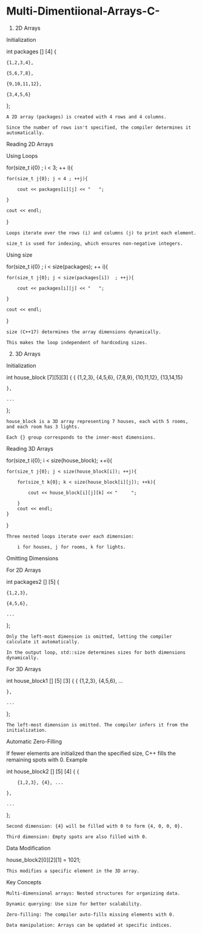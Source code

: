 # Multi-Dimentiional-Arrays-C-


1. 2D Arrays

Initialization

int packages [] [4] {

    {1,2,3,4},
    
    {5,6,7,8},
    
    {9,10,11,12},
    
    {3,4,5,6}
    
};

    A 2D array (packages) is created with 4 rows and 4 columns.
    
    Since the number of rows isn't specified, the compiler determines it automatically.

Reading 2D Arrays

Using Loops

for(size_t i{0} ; i < 3; ++ i){

    for(size_t j{0}; j < 4 ; ++j){
    
        cout << packages[i][j] << "   ";
        
    }
    
    cout << endl;
    
}

    Loops iterate over the rows (i) and columns (j) to print each element.
    
    size_t is used for indexing, which ensures non-negative integers.

Using size

for(size_t i{0} ; i < size(packages); ++ i){

    for(size_t j{0}; j < size(packages[i])  ; ++j){
    
        cout << packages[i][j] << "   ";
        
    }
    
    cout << endl;
}

    size (C++17) determines the array dimensions dynamically.
    
    This makes the loop independent of hardcoding sizes.
    

2. 3D Arrays
   
Initialization

int house_block [7][5][3] {
    {
        {1,2,3}, {4,5,6}, {7,8,9}, {10,11,12}, {13,14,15}
        
    },
    
    ...
};

    house_block is a 3D array representing 7 houses, each with 5 rooms, and each room has 3 lights.
    
    Each {} group corresponds to the inner-most dimensions.

Reading 3D Arrays

for(size_t i{0}; i < size(house_block); ++i){

    for(size_t j{0}; j < size(house_block[i]); ++j){
    
        for(size_t k{0}; k < size(house_block[i][j]); ++k){
        
            cout << house_block[i][j][k] << "     ";
            
        }
        cout << endl;
    }
}

    Three nested loops iterate over each dimension:
    
        i for houses, j for rooms, k for lights.

Omitting Dimensions

For 2D Arrays

int packages2 [] [5] {

    {1,2,3},
    
    {4,5,6},
    
    ...
    
};

    Only the left-most dimension is omitted, letting the compiler calculate it automatically.
    
    In the output loop, std::size determines sizes for both dimensions dynamically.

For 3D Arrays

int house_block1 [] [5] [3] {
    {
        {1,2,3}, {4,5,6}, ...
        
    },
    
    ...
};

    The left-most dimension is omitted. The compiler infers it from the initialization.

Automatic Zero-Filling

If fewer elements are initialized than the specified size, C++ fills the remaining spots with 0.
Example

int house_block2 [] [5] [4] {
    {
    
        {1,2,3}, {4}, ...
        
    },
    
    ...
};

    Second dimension: {4} will be filled with 0 to form {4, 0, 0, 0}.
    
    Third dimension: Empty spots are also filled with 0.

Data Modification

house_block2[0][2][1] = 1021;

    This modifies a specific element in the 3D array.

Key Concepts

    Multi-dimensional arrays: Nested structures for organizing data.
    
    Dynamic querying: Use size for better scalability.
    
    Zero-filling: The compiler auto-fills missing elements with 0.
    
    Data manipulation: Arrays can be updated at specific indices.

